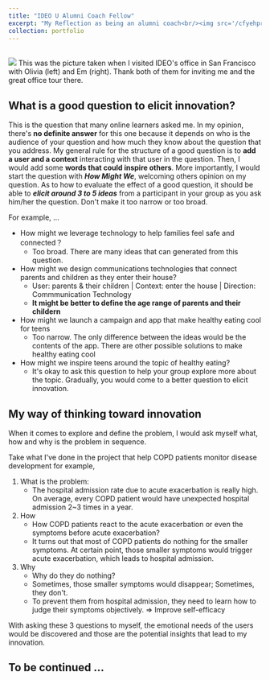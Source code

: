 ```yaml
---
title: "IDEO U Alumni Coach Fellow"
excerpt: "My Reflection as being an alumni coach<br/><img src='/cfyehprofile/images/IDEOU_r.png'>"
collection: portfolio
---
```


<br/><img src='/cfyehprofile/images/IDEOU_r.png'>
This was the picture taken when I visited IDEO's office in San Francisco with Olivia (left) and Em (right). Thank both of them for inviting me and the great office tour there.



What is a good question to elicit innovation?
---

This is the question that many online learners asked me. In my opinion, there's **no definite answer** for this one because it depends on who is the audience of your question and how much they know about the question that you address. My general rule for the structure of a good question is to **add a user and a context** interacting with that user in the question. Then, I would add some **words that could inspire others**. More importantly, I would start the question with *__How Might We__*, welcoming others opinion on my question. As to how to evaluate the effect of a good question, it should be able to *__elicit around 3 to 5 ideas__* from a participant in your group as you ask him/her the question. Don't make it too narrow or too broad. 

For example, ...

* How might we leverage technology to help families feel safe and connected？
	- Too broad. There are many ideas that can generated from this question.
* How might we design communications technologies that connect parents and children as they enter their house?
	- User: parents & their children | Context: enter the house | Direction: Commmunication Technology
	- __It might be better to define the age range of parents and their childern__
* How might we launch a campaign and app that make healthy eating cool for teens
	- Too narrow. The only difference between the ideas would be the contents of the app. There are other possible solutions to make healthy eating cool
* How might we inspire teens around the topic of healthy eating?
	- It's okay to ask this question to help your group explore more about the topic. Gradually, you would come to a better question to elicit innovation.



My way of thinking toward innovation
---

When it comes to explore and define the problem, I would ask myself what, how and why is the problem in sequence. 

Take what I've done in the project that help COPD patients monitor disease development for example, 

1. What is the problem:
	- The hospital admission rate due to acute exacerbation is really high. On average, every COPD patient would have unexpected hospital admission 2~3 times in a year. 
2. How 
	- How COPD patients react to the acute exacerbation or even the symptoms before acute exacerbation?
	- It turns out that most of COPD patients do nothing for the smaller symptoms. At certain point, those smaller symptoms would trigger acute exacerbation, which leads to hospital admission.
3. Why 
	- Why do they do nothing?
	- Sometimes, those smaller symptoms would disappear; Sometimes, they don't. 
	- To prevent them from hospital admission, they need to learn how to judge their symptoms objectively. => Improve self-efficacy

With asking these 3 questions to myself, the emotional needs of the users would be discovered and those are the potential insights that lead to my innovation. 



To be continued ...
---